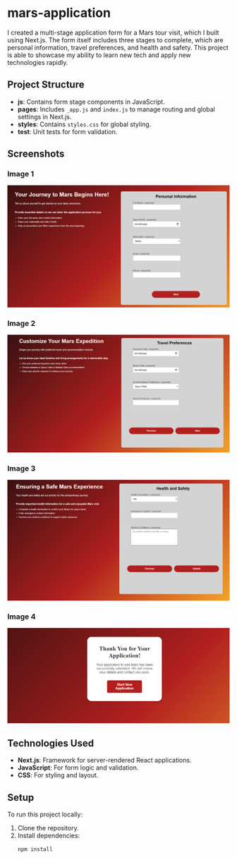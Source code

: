 # mars-application

I created a multi-stage application form for a Mars tour visit, which I built using Next.js. The form itself includes three stages to complete, which are personal information, travel preferences, and health and safety. This project is able to showcase my ability to learn new tech and apply new technologies rapidly.

## Project Structure

- **js**: Contains form stage components in JavaScript.
- **pages**: Includes `_app.js` and `index.js` to manage routing and global settings in Next.js.
- **styles**: Contains `styles.css` for global styling.
- **test**: Unit tests for form validation.

## Screenshots

### Image 1

![Stage1 Page](./images/images1.png)

### Image 2

![Stage2 Page](./images/image2.png)

### Image 3

![Stage3 Page](./images/image3.png)

### Image 4

![Submission Page](./images/image4.png)

## Technologies Used

- **Next.js**: Framework for server-rendered React applications.
- **JavaScript**: For form logic and validation.
- **CSS**: For styling and layout.

## Setup

To run this project locally:

1. Clone the repository.
2. Install dependencies:
   ```bash
   npm install
   ```
